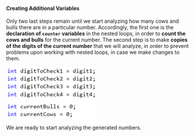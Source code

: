 #### Creating Additional Variables

Only two last steps remain until we start analyzing how many cows and bulls there are in a particular number. Accordingly, the first one is the **declaration of `counter` variables** in the nested loops, in order to **count the cows and bulls** for the current number. The second step is to make **copies of the digits of the current number** that we will analyze, in order to prevent problems upon working with nested loops, in case we make changes to them.

![](/assets/chapter-9-2-images/03.Bulls-and-cows-08.png)

We are ready to start analyzing the generated numbers.
